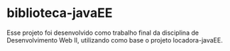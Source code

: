 # biblioteca-javaEE

Esse projeto foi desenvolvido como trabalho final da disciplina de Desenvolvimento Web II, utilizando como base o projeto locadora-javaEE.
